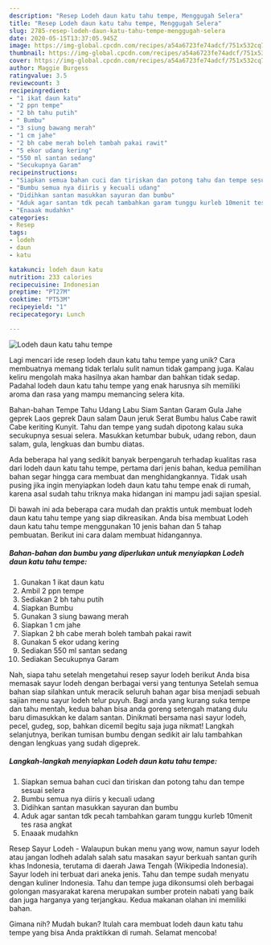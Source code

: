 ```yaml
---
description: "Resep Lodeh daun katu tahu tempe, Menggugah Selera"
title: "Resep Lodeh daun katu tahu tempe, Menggugah Selera"
slug: 2785-resep-lodeh-daun-katu-tahu-tempe-menggugah-selera
date: 2020-05-15T13:37:05.945Z
image: https://img-global.cpcdn.com/recipes/a54a6723fe74adcf/751x532cq70/lodeh-daun-katu-tahu-tempe-foto-resep-utama.jpg
thumbnail: https://img-global.cpcdn.com/recipes/a54a6723fe74adcf/751x532cq70/lodeh-daun-katu-tahu-tempe-foto-resep-utama.jpg
cover: https://img-global.cpcdn.com/recipes/a54a6723fe74adcf/751x532cq70/lodeh-daun-katu-tahu-tempe-foto-resep-utama.jpg
author: Maggie Burgess
ratingvalue: 3.5
reviewcount: 3
recipeingredient:
- "1 ikat daun katu"
- "2 ppn tempe"
- "2 bh tahu putih"
- " Bumbu"
- "3 siung bawang merah"
- "1 cm jahe"
- "2 bh cabe merah boleh tambah pakai rawit"
- "5 ekor udang kering"
- "550 ml santan sedang"
- "Secukupnya Garam"
recipeinstructions:
- "Siapkan semua bahan cuci dan tiriskan dan potong tahu dan tempe sesuai selera"
- "Bumbu semua nya diiris y kecuali udang"
- "Didihkan santan masukkan sayuran dan bumbu"
- "Aduk agar santan tdk pecah tambahkan garam tunggu kurleb 10menit tes rasa angkat"
- "Enaaak mudahkn"
categories:
- Resep
tags:
- lodeh
- daun
- katu

katakunci: lodeh daun katu 
nutrition: 233 calories
recipecuisine: Indonesian
preptime: "PT27M"
cooktime: "PT53M"
recipeyield: "1"
recipecategory: Lunch

---
```



![Lodeh daun katu tahu tempe](https://img-global.cpcdn.com/recipes/a54a6723fe74adcf/751x532cq70/lodeh-daun-katu-tahu-tempe-foto-resep-utama.jpg)

Lagi mencari ide resep lodeh daun katu tahu tempe yang unik? Cara membuatnya memang tidak terlalu sulit namun tidak gampang juga. Kalau keliru mengolah maka hasilnya akan hambar dan bahkan tidak sedap. Padahal lodeh daun katu tahu tempe yang enak harusnya sih memiliki aroma dan rasa yang mampu memancing selera kita.

Bahan-bahan Tempe Tahu Udang Labu Siam Santan Garam Gula Jahe geprek Laos geprek Daun salam Daun jeruk Serat Bumbu halus Cabe rawit Cabe keriting Kunyit. Tahu dan tempe yang sudah dipotong kalau suka secukupnya sesuai selera. Masukkan ketumbar bubuk, udang rebon, daun salam, gula, lengkuas dan bumbu diatas.

Ada beberapa hal yang sedikit banyak berpengaruh terhadap kualitas rasa dari lodeh daun katu tahu tempe, pertama dari jenis bahan, kedua pemilihan bahan segar hingga cara membuat dan menghidangkannya. Tidak usah pusing jika ingin menyiapkan lodeh daun katu tahu tempe enak di rumah, karena asal sudah tahu triknya maka hidangan ini mampu jadi sajian spesial.


Di bawah ini ada beberapa cara mudah dan praktis untuk membuat lodeh daun katu tahu tempe yang siap dikreasikan. Anda bisa membuat Lodeh daun katu tahu tempe menggunakan 10 jenis bahan dan 5 tahap pembuatan. Berikut ini cara dalam membuat hidangannya.

<!--inarticleads1-->

##### Bahan-bahan dan bumbu yang diperlukan untuk menyiapkan Lodeh daun katu tahu tempe:

1. Gunakan 1 ikat daun katu
1. Ambil 2 ppn tempe
1. Sediakan 2 bh tahu putih
1. Siapkan  Bumbu
1. Gunakan 3 siung bawang merah
1. Siapkan 1 cm jahe
1. Siapkan 2 bh cabe merah boleh tambah pakai rawit
1. Gunakan 5 ekor udang kering
1. Sediakan 550 ml santan sedang
1. Sediakan Secukupnya Garam


Nah, siapa tahu setelah mengetahui resep sayur lodeh berikut Anda bisa memasak sayur lodeh dengan berbagai versi yang tentunya Setelah semua bahan siap silahkan untuk meracik seluruh bahan agar bisa menjadi sebuah sajian menu sayur lodeh telur puyuh. Bagi anda yang kurang suka tempe dan tahu mentah, kedua bahan bisa anda goreng setengah matang dulu baru dimasukkan ke dalam santan. Dinikmati bersama nasi sayur lodeh, pecel, gudeg, sop, bahkan dicemil begitu saja juga nikmat! Langkah selanjutnya, berikan tumisan bumbu dengan sedikit air lalu tambahkan dengan lengkuas yang sudah digeprek. 

<!--inarticleads2-->

##### Langkah-langkah menyiapkan Lodeh daun katu tahu tempe:

1. Siapkan semua bahan cuci dan tiriskan dan potong tahu dan tempe sesuai selera
1. Bumbu semua nya diiris y kecuali udang
1. Didihkan santan masukkan sayuran dan bumbu
1. Aduk agar santan tdk pecah tambahkan garam tunggu kurleb 10menit tes rasa angkat
1. Enaaak mudahkn


Resep Sayur Lodeh - Walaupun bukan menu yang wow, namun sayur lodeh atau jangan lodheh adalah salah satu masakan sayur berkuah santan gurih khas Indonesia, terutama di daerah Jawa Tengah (Wikipedia Indonesia). Sayur lodeh ini terbuat dari aneka jenis. Tahu dan tempe sudah menyatu dengan kuliner Indonesia. Tahu dan tempe juga dikonsumsi oleh berbagai golongan masyarakat karena merupakan sumber protein nabati yang baik dan juga harganya yang terjangkau. Kedua makanan olahan ini memiliki bahan. 

Gimana nih? Mudah bukan? Itulah cara membuat lodeh daun katu tahu tempe yang bisa Anda praktikkan di rumah. Selamat mencoba!
